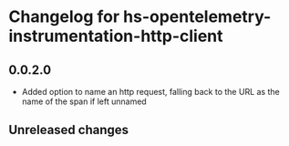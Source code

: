 # Changelog for hs-opentelemetry-instrumentation-http-client

## 0.0.2.0

- Added option to name an http request, falling back to the URL as the name of the span if left unnamed
## Unreleased changes

